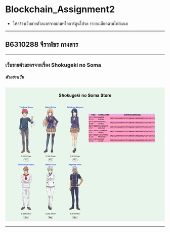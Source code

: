 # Blockchain_Assignment2
- ให้สร้างเว็บขายตัวละครจากเกมหรือการ์ตูนโปรด รายละเอียดตามไฟล์แนบ
<hr >

## B6310288 จีราพัชร กางสาร 

<hr>

### เว็บขายตัวละครจากเรื่อง Shokugeki no Soma

##### ตัวอย่างเว็บ
![alt text](https://github.com/JRKs1532/Blockchain_Assignment2/blob/main/example.png)

<hr>